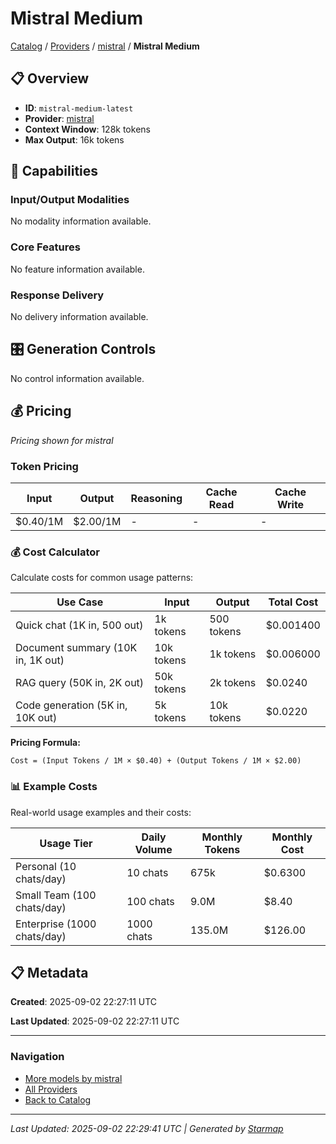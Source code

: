 # Mistral Medium
  
[Catalog](../../../..) / [Providers](../../..) / [mistral](../..) / **Mistral Medium**


## 📋 Overview
  
- **ID**: `mistral-medium-latest`
- **Provider**: [mistral](../)
- **Context Window**: 128k tokens
- **Max Output**: 16k tokens
  
## 🎯 Capabilities
  
### Input/Output Modalities
  
No modality information available.
  
### Core Features
  
No feature information available.
  
### Response Delivery
  
No delivery information available.
  
## 🎛️ Generation Controls
  
No control information available.
  
## 💰 Pricing
  
*Pricing shown for mistral*
  
  
### Token Pricing
  
| Input | Output | Reasoning | Cache Read | Cache Write |
|---------|---------|---------|---------|---------|
| $0.40/1M | $2.00/1M | - | - | - |

  
### 💰 Cost Calculator
  
Calculate costs for common usage patterns:
  
  
| Use Case | Input | Output | Total Cost |
|---------|---------|---------|---------|
| Quick chat (1K in, 500 out) | 1k tokens | 500 tokens | $0.001400 |
| Document summary (10K in, 1K out) | 10k tokens | 1k tokens | $0.006000 |
| RAG query (50K in, 2K out) | 50k tokens | 2k tokens | $0.0240 |
| Code generation (5K in, 10K out) | 5k tokens | 10k tokens | $0.0220 |

  
**Pricing Formula:**
  
```
Cost = (Input Tokens / 1M × $0.40) + (Output Tokens / 1M × $2.00)
```
  
### 📊 Example Costs
  
Real-world usage examples and their costs:
  
  
| Usage Tier | Daily Volume | Monthly Tokens | Monthly Cost |
|---------|---------|---------|---------|
| Personal (10 chats/day) | 10 chats | 675k | $0.6300 |
| Small Team (100 chats/day) | 100 chats | 9.0M | $8.40 |
| Enterprise (1000 chats/day) | 1000 chats | 135.0M | $126.00 |

  
## 📋 Metadata
  
**Created**: 2025-09-02 22:27:11 UTC
  
**Last Updated**: 2025-09-02 22:27:11 UTC
  
  
---
  
  
### Navigation

- [More models by mistral](../)
- [All Providers](../../../../providers)
- [Back to Catalog](../../../..)


---
_Last Updated: 2025-09-02 22:29:41 UTC | Generated by [Starmap](https://github.com/agentstation/starmap)_
